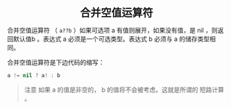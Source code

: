 <center><font size="5"><b>合并空值运算符</b></font></center>

合并空值运算符 （ `a??b` ）如果可选项 a 有值则展开，如果没有值，是 nil ，则返回默认值b 。表达式 a 必须是一个可选类型。表达式 b 必须与 a 的储存类型相同。

合并空值运算符是下边代码的缩写：

```swift
a != nil ? a! : b
```

> 注意
> 如果 a 的值是非空的， b 的值将不会被考虑。这就是所谓的 短路计算 。

